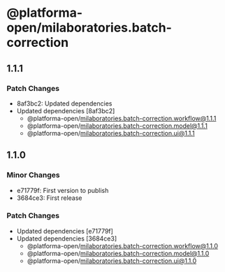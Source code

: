 # @platforma-open/milaboratories.batch-correction

## 1.1.1

### Patch Changes

- 8af3bc2: Updated dependencies
- Updated dependencies [8af3bc2]
  - @platforma-open/milaboratories.batch-correction.workflow@1.1.1
  - @platforma-open/milaboratories.batch-correction.model@1.1.1
  - @platforma-open/milaboratories.batch-correction.ui@1.1.1

## 1.1.0

### Minor Changes

- e71779f: First version to publish
- 3684ce3: First release

### Patch Changes

- Updated dependencies [e71779f]
- Updated dependencies [3684ce3]
  - @platforma-open/milaboratories.batch-correction.workflow@1.1.0
  - @platforma-open/milaboratories.batch-correction.model@1.1.0
  - @platforma-open/milaboratories.batch-correction.ui@1.1.0
